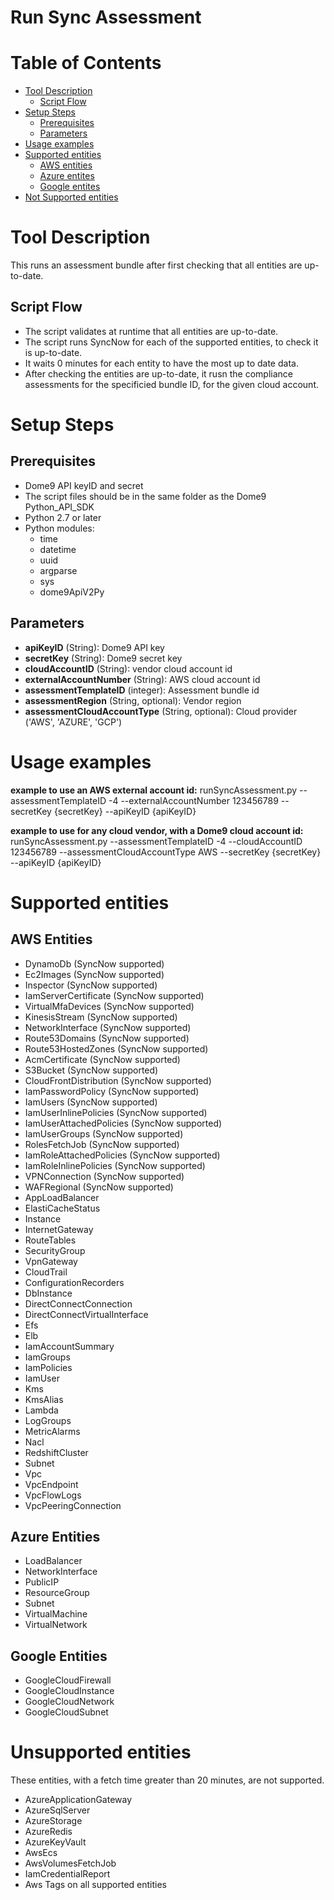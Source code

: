 # Run Sync Assessment


Table of Contents
=================
* [Tool Description](#tool-description)
  * [Script Flow](#script-flow)
* [Setup Steps](#setup-steps)
  * [Prerequisites](#Prerequisites)
  * [Parameters](#Parameters)
* [Usage examples](#usage-examples)
* [Supported entities](#supported-entities)
  * [AWS entities](#aws-entities)
  * [Azure entites](#azure-entites)
  * [Google entites](#google-entites)
* [Not Supported entities](#not-supported-entities)

# Tool Description
This runs an assessment bundle after first checking that all entities are up-to-date.

## Script Flow
- The script validates at runtime that all entities are up-to-date.
- The script runs SyncNow for each of the supported entities, to check it is up-to-date.
- It waits 0 minutes for each entity to have the most up to date data.
- After checking the entities are up-to-date, it rusn the compliance assessments for the specificied bundle ID, for the given cloud account.

# Setup Steps
## Prerequisites 

- Dome9 API keyID and secret
- The script files should be in the same folder as the Dome9 Python_API_SDK 
- Python 2.7 or later
- Python modules:
    - time 
    - datetime
    - uuid
    - argparse
    - sys
    - dome9ApiV2Py

## Parameters

* **apiKeyID** (String): Dome9 API key
* **secretKey** (String): Dome9 secret key
* **cloudAccountID** (String): vendor cloud account id
* **externalAccountNumber** (String): AWS cloud account id
* **assessmentTemplateID** (integer): Assessment bundle id
* **assessmentRegion** (String, optional): Vendor region
* **assessmentCloudAccountType** (String, optional): Cloud provider ('AWS', 'AZURE', 'GCP')


# Usage examples

**example to use an AWS external account id:**
runSyncAssessment.py --assessmentTemplateID -4 --externalAccountNumber 123456789 --secretKey {secretKey} --apiKeyID {apiKeyID}

**example to use for any cloud vendor, with a Dome9 cloud account id:**
runSyncAssessment.py --assessmentTemplateID -4 --cloudAccountID 123456789 --assessmentCloudAccountType AWS --secretKey {secretKey} --apiKeyID {apiKeyID}

# Supported entities
## AWS Entities

- DynamoDb (SyncNow supported)
- Ec2Images (SyncNow supported)
- Inspector (SyncNow supported)
- IamServerCertificate (SyncNow supported)
- VirtualMfaDevices (SyncNow supported)
- KinesisStream (SyncNow supported)
- NetworkInterface (SyncNow supported)
- Route53Domains (SyncNow supported)
- Route53HostedZones (SyncNow supported)
- AcmCertificate (SyncNow supported)
- S3Bucket (SyncNow supported)
- CloudFrontDistribution (SyncNow supported)
- IamPasswordPolicy (SyncNow supported)
- IamUsers (SyncNow supported)
- IamUserInlinePolicies (SyncNow supported)
- IamUserAttachedPolicies (SyncNow supported)
- IamUserGroups (SyncNow supported)
- RolesFetchJob (SyncNow supported)
- IamRoleAttachedPolicies (SyncNow supported)
- IamRoleInlinePolicies (SyncNow supported)
- VPNConnection (SyncNow supported)
- WAFRegional (SyncNow supported)
- AppLoadBalancer
- ElastiCacheStatus
- Instance
- InternetGateway
- RouteTables
- SecurityGroup
- VpnGateway
- CloudTrail
- ConfigurationRecorders
- DbInstance
- DirectConnectConnection
- DirectConnectVirtualInterface
- Efs
- Elb
- IamAccountSummary
- IamGroups
- IamPolicies
- IamUser
- Kms
- KmsAlias
- Lambda
- LogGroups
- MetricAlarms
- Nacl
- RedshiftCluster
- Subnet
- Vpc
- VpcEndpoint
- VpcFlowLogs
- VpcPeeringConnection


## Azure Entities

- LoadBalancer
- NetworkInterface
- PublicIP
- ResourceGroup
- Subnet
- VirtualMachine
- VirtualNetwork

## Google Entities

- GoogleCloudFirewall
- GoogleCloudInstance
- GoogleCloudNetwork
- GoogleCloudSubnet

# Unsupported entities
These entities, with a fetch time greater than 20 minutes, are not supported.

- AzureApplicationGateway
- AzureSqlServer
- AzureStorage
- AzureRedis
- AzureKeyVault
- AwsEcs
- AwsVolumesFetchJob
- IamCredentialReport
- Aws Tags on all supported entities
